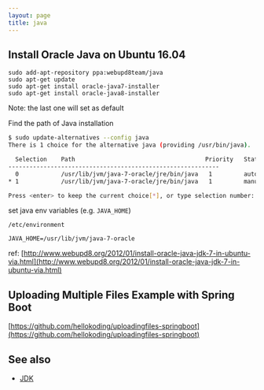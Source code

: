 ```yaml
---
layout: page
title: java
---
```


## Install Oracle Java on Ubuntu 16.04

```
sudo add-apt-repository ppa:webupd8team/java
sudo apt-get update
sudo apt-get install oracle-java7-installer
sudo apt-get install oracle-java8-installer
```

Note: the last one will set as default

Find the path of Java installation

```sh
$ sudo update-alternatives --config java
There is 1 choice for the alternative java (providing /usr/bin/java).

  Selection    Path                                     Priority   Status
------------------------------------------------------------
  0            /usr/lib/jvm/java-7-oracle/jre/bin/java   1         auto mode
* 1            /usr/lib/jvm/java-7-oracle/jre/bin/java   1         manual mode

Press <enter> to keep the current choice[*], or type selection number: 
```

set java env variables (e.g. `JAVA_HOME`)

```
/etc/environment

JAVA_HOME=/usr/lib/jvm/java-7-oracle
```

ref: [http://www.webupd8.org/2012/01/install-oracle-java-jdk-7-in-ubuntu-via.html](http://www.webupd8.org/2012/01/install-oracle-java-jdk-7-in-ubuntu-via.html)

## Uploading Multiple Files Example with Spring Boot

[https://github.com/hellokoding/uploadingfiles-springboot](https://github.com/hellokoding/uploadingfiles-springboot)

## See also

- [JDK](/jdk.html)